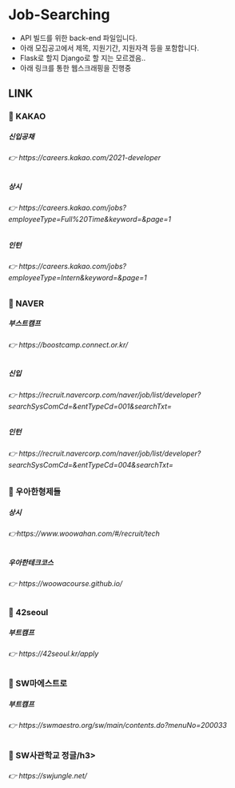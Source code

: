 # Job-Searching

- API 빌드를 위한 back-end 파일입니다.
- 아래 모집공고에서 제목, 지원기간, 지원자격 등을 포함합니다.
- Flask로 할지 Django로 할 지는 모르겠음..
- 아래 링크를 통한 웹스크래핑을 진행중

<h2>LINK</h2>

<h3>📌 KAKAO</h3>

<h5>신입공채</h5>
<h6>👉 https://careers.kakao.com/2021-developer</h6>
<h5>상시</h5>
<h6>👉 https://careers.kakao.com/jobs?employeeType=Full%20Time&keyword=&page=1</h6>
<h5>인턴</h5>
<h6>👉 https://careers.kakao.com/jobs?employeeType=Intern&keyword=&page=1</h6>

<h3>📌 NAVER</h3>

<h5>부스트캠프</h5>
<h6>👉 https://boostcamp.connect.or.kr/</h6>
<h5>신입</h5>
<h6>👉 https://recruit.navercorp.com/naver/job/list/developer?searchSysComCd=&entTypeCd=001&searchTxt=</h6>
<h5>인턴</h5>
<h6>👉 https://recruit.navercorp.com/naver/job/list/developer?searchSysComCd=&entTypeCd=004&searchTxt=</h6>

<h3>📌 우아한형제들</h3>

<h5>상시</h5>
<h6>👉https://www.woowahan.com/#/recruit/tech</h6>
<h5>우아한테크코스</h5>
<h6>👉 https://woowacourse.github.io/</h6>

<h3>📌 42seoul</h3>

<h5>부트캠프</h5>
<h6>👉 https://42seoul.kr/apply</h6>

<h3>📌 SW마에스트로</h3>

<h5>부트캠프</h5>
<h6>👉 https://swmaestro.org/sw/main/contents.do?menuNo=200033</h6>

<h3>📌 SW사관학교 정글/h3>
<h6>👉 https://swjungle.net/</h6>
